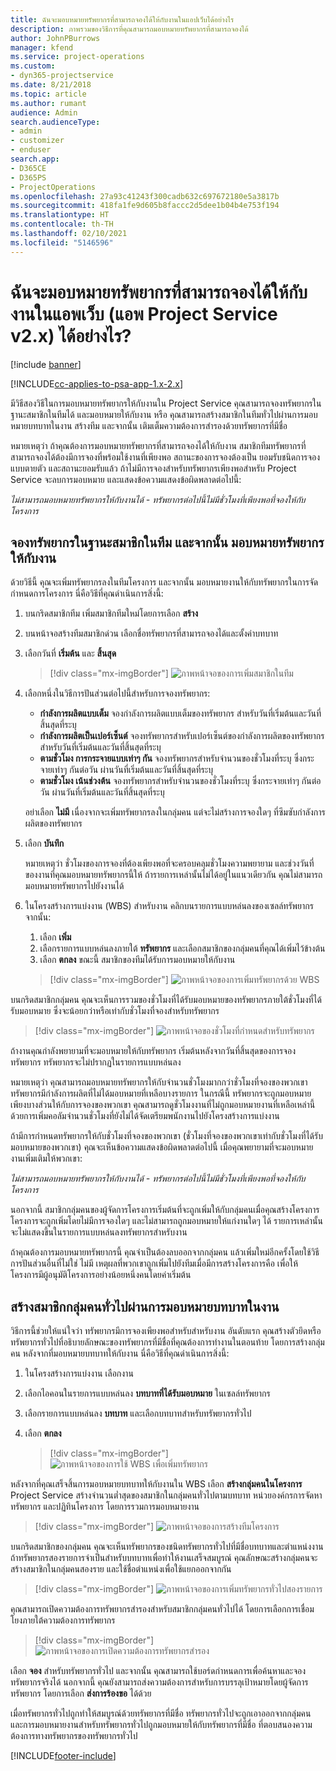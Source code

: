 ```yaml
---
title: ฉันจะมอบหมายทรัพยากรที่สามารถจองได้ให้กับงานในแอปเว็บได้อย่างไร
description: ภาพรวมของวิธีการที่คุณสามารถมอบหมายทรัพยากรที่สามารถจองได้
author: JohnPBurrows
manager: kfend
ms.service: project-operations
ms.custom:
- dyn365-projectservice
ms.date: 8/21/2018
ms.topic: article
ms.author: rumant
audience: Admin
search.audienceType:
- admin
- customizer
- enduser
search.app:
- D365CE
- D365PS
- ProjectOperations
ms.openlocfilehash: 27a93c41243f300cadb632c697672180e5a3817b
ms.sourcegitcommit: 418fa1fe9d605b8faccc2d5dee1b04b4e753f194
ms.translationtype: HT
ms.contentlocale: th-TH
ms.lasthandoff: 02/10/2021
ms.locfileid: "5146596"
---
```

# <a name="how-do-i-assign-a-bookable-resource-to-a-task-in-the-web-app-project-service-app-v2x"></a>ฉันจะมอบหมายทรัพยากรที่สามารถจองได้ให้กับงานในแอพเว็บ (แอพ Project Service v2.x) ได้อย่างไร?

[!include [banner](../includes/psa-now-project-operations.md)]

[!INCLUDE[cc-applies-to-psa-app-1.x-2.x](../includes/cc-applies-to-psa-app-1x-2x.md)]

มีวิธีสองวิธีในการมอบหมายทรัพยากรให้กับงานใน Project Service คุณสามารถจองทรัพยากรในฐานะสมาชิกในทีมได้ และมอบหมายให้กับงาน หรือ คุณสามารถสร้างสมาชิกในทีมทั่วไปผ่านการมอบหมายบทบาทในงาน สร้างทีม และจากนั้น เติมเต็มความต้องการสำรองด้วยทรัพยากรที่มีชื่อ

หมายเหตุว่า ถ้าคุณต้องการมอบหมายทรัพยากรที่สามารถจองได้ให้กับงาน สมาชิกทีมทรัพยากรที่สามารถจองได้ต้องมีการจองที่พร้อมใช้งานที่เพียงพอ สถานะของการจองต้องเป็น ยอมรับชนิดการจองแบบตายตัว และสถานะยอมรับแล้ว ถ้าไม่มีการจองสำหรับทรัพยากรเพียงพอสำหรับ Project Service จะลบการมอบหมาย และแสดงข้อความแสดงข้อผิดพลาดต่อไปนี้:

*ไม่สามารถมอบหมายทรัพยากรให้กับงานได้ - ทรัพยากรต่อไปนี้ไม่มีชั่วโมงที่เพียงพอที่จองให้กับโครงการ*

## <a name="book-a-resource-as-a-team-member-and-then-assign-the-resource-to-a-task"></a>จองทรัพยากรในฐานะสมาชิกในทีม และจากนั้น มอบหมายทรัพยากรให้กับงาน

ด้วยวิธีนี้ คุณจะเพิ่มทรัพยากรลงในทีมโครงการ และจากนั้น มอบหมายงานให้กับทรัพยากรในการจัดกำหนดการโครงการ นี่คือวิธีที่คุณดำเนินการสิ่งนี้:
1.  บนกริดสมาชิกทีม เพิ่มสมาชิกทีมใหม่โดยการเลือก **สร้าง**
2.  บนหน้าจอสร้างทีมสมาชิกด่วน เลือกชื่อทรัพยากรที่สามารถจองได้และตั้งค่าบทบาท
3.  เลือกวันที่ **เริ่มต้น** และ **สิ้นสุด**

    > [!div class="mx-imgBorder"] 
    > ![ภาพหน้าจอของการเพิ่มสมาชิกในทีม](media/FAQ-Resources-to-Tasks2-1.png "ภาพหน้าจอของการเพิ่มสมาชิกในทีม")
 
4.  เลือกหนึ่งในวิธีการปันส่วนต่อไปนี้สำหรับการจองทรัพยากร:
    - **กำลังการผลิตแบบเต็ม** จองกำลังการผลิตแบบเต็มของทรัพยากร สำหรับวันที่เริ่มต้นและวันที่สิ้นสุดที่ระบุ
    - **กำลังการผลิตเป็นเปอร์เซ็นต์** จองทรัพยากรสำหรับเปอร์เซ็นต์ของกำลังการผลิตของทรัพยากร สำหรับวันที่เริ่มต้นและวันที่สิ้นสุดที่ระบุ
    - **ตามชั่วโมง การกระจายแบบเท่าๆ กัน** จองทรัพยากรสำหรับจำนวนของชั่วโมงที่ระบุ ซึ่งกระจายเท่าๆ กันต่อวัน ผ่านวันที่เริ่มต้นและวันที่สิ้นสุดที่ระบุ
    - **ตามชั่วโมง เน้นช่วงต้น** จองทรัพยากรสำหรับจำนวนของชั่วโมงที่ระบุ ซึ่งกระจายเท่าๆ กันต่อวัน ผ่านวันที่เริ่มต้นและวันที่สิ้นสุดที่ระบุ

    อย่าเลือก **ไม่มี** เนื่องจากจะเพิ่มทรัพยากรลงในกลุ่มคน แต่จะไม่สร้างการจองใดๆ ที่ซึมซับกำลังการผลิตของทรัพยากร
5.  เลือก **บันทึก**

    หมายเหตุว่า ชั่วโมงของการจองที่ต้องเพียงพอที่จะครอบคลุมชั่วโมงความพยายาม และช่วงวันที่ของงานที่คุณมอบหมายทรัพยากรนี้ให้ ถ้ารายการเหล่านั้นไม่ได้อยู่ในแนวเดียวกัน คุณไม่สามารถมอบหมายทรัพยากรไปยังงานได้

6.  ในโครงสร้างการแบ่งงาน (WBS) สำหรับงาน คลิกบนรายการแบบหล่นลงของเซลล์ทรัพยากร จากนั้น: 

    1. เลือก **เพิ่ม**
    2. เลือกรายการแบบหล่นลงภายใต้ **ทรัพยากร** และเลือกสมาชิกของกลุ่มคนที่คุณได้เพิ่มไว้ข้างต้น
    3. เลือก **ตกลง** ขณะนี้ สมาชิกของทีมได้รับการมอบหมายให้กับงาน

    > [!div class="mx-imgBorder"] 
    > ![ภาพหน้าจอของการเพิ่มทรัพยากรด้วย WBS](media/FAQ-Resources-to-Tasks2-2.png "ภาพหน้าจอของการเพิ่มทรัพยากรด้วย WBS")
 
บนกริดสมาชิกกลุ่มคน คุณจะเห็นการรวมของชั่วโมงที่ได้รับมอบหมายของทรัพยากรภายใต้ชั่วโมงที่ได้รับมอบหมาย ซึ่งจะน้อยกว่าหรือเท่ากับชั่วโมงที่จองสำหรับทรัพยากร 

> [!div class="mx-imgBorder"] 
> ![ภาพหน้าจอของชั่วโมงที่กำหนดสำหรับทรัพยากร](media/FAQ-Resources-to-Tasks2-3.png "ภาพหน้าจอของชั่วโมงที่กำหนดสำหรับทรัพยากร")
 
ถ้างานคุณกำลังพยายามที่จะมอบหมายให้กับทรัพยากร เริ่มต้นหลังจากวันที่สิ้นสุดของการจองทรัพยากร ทรัพยากรจะไม่ปรากฏในรายการแบบหล่นลง

หมายเหตุว่า คุณสามารถมอบหมายทรัพยากรให้กับจำนวนชั่วโมงมากกว่าชั่วโมงที่จองของพวกเขา ทรัพยากรมีกำลังการผลิตที่ไม่ได้มอบหมายที่เหลือบางรายการ ในกรณีนี้ ทรัพยากรจะถูกมอบหมายเพียงบางส่วนให้กับการจองของพวกเขา คุณสามารถดูชั่วโมงงานที่ไม่ถูกมอบหมายงานที่เหลือเหล่านี้ ด้วยการเพิ่มคอลัมจำนวนชั่วโมงที่ยังไม่ได้จัดเตรียมพนักงานไปยังโครงสร้างการแบ่งงาน

ถ้ามีการกำหนดทรัพยากรให้กับชั่วโมงที่จองของพวกเขา (ชั่วโมงที่จองของพวกเขาเท่ากับชั่วโมงที่ได้รับมอบหมายของพวกเขา) คุณจะเห็นข้อความแสดงข้อผิดพลาดต่อไปนี้ เมื่อคุณพยายามที่จะมอบหมายงานเพิ่มเติมให้พวกเขา:

*ไม่สามารถมอบหมายทรัพยากรให้กับงานได้ - ทรัพยากรต่อไปนี้ไม่มีชั่วโมงที่เพียงพอที่จองให้กับโครงการ*

นอกจากนี้ สมาชิกกลุ่มคนของผู้จัดการโครงการเริ่มต้นที่จะถูกเพิ่มให้กับกลุ่มคนเมื่อคุณสร้างโครงการ โครงการจะถูกเพิ่มโดยไม่มีการจองใดๆ และไม่สามารถถูกมอบหมายให้แก่งานใดๆ ได้ รายการเหล่านั้นจะไม่แสดงขึ้นในรายการแบบหล่นลงทรัพยากรสำหรับงาน

ถ้าคุณต้องการมอบหมายทรัพยากรนี้ คุณจำเป็นต้องลบออกจากกลุ่มคน แล้วเพิ่มใหม่อีกครั้งโดยใช้วิธีการปันส่วนอื่นที่ไม่ใช่ ไม่มี เหตุผลที่พวกเขาถูกเพิ่มไปยังทีมเมื่อมีการสร้างโครงการคือ เพื่อให้โครงการมีผู้อนุมัติโครงการอย่างน้อยหนึ่งคนโดยค่าเริ่มต้น

## <a name="create-a-generic-team-member-through-role-assignment-on-tasks"></a>สร้างสมาชิกกลุ่มคนทั่วไปผ่านการมอบหมายบทบาทในงาน

วิธีการนี้ช่วยให้แน่ใจว่า ทรัพยากรมีการจองเพียงพอสำหรับสำหรับงาน อันดับแรก คุณสร้างตัวยึดหรือทรัพยากรทั่วไปที่อธิบายลักษณะของทรัพยากรที่มีชื่อที่คุณต้องการทำงานในตอนท้าย โดยการสร้างกลุ่มคน หลังจากที่มอบหมายบทบาทให้กับงาน นี่คือวิธีที่คุณดำเนินการสิ่งนี้:

1. ในโครงสร้างการแบ่งงาน เลือกงาน
2. เลือกไอคอนในรายการแบบหล่นลง **บทบาทที่ได้รับมอบหมาย** ในเซลล์ทรัพยากร
3. เลือกรายการแบบหล่นลง **บทบาท** และเลือกบทบาทสำหรับทรัพยากรทั่วไป
4. เลือก **ตกลง**

    > [!div class="mx-imgBorder"] 
    > ![ภาพหน้าจอของการใช้ WBS เพื่อเพิ่มทรัพยากร](media/FAQ-Resources-to-Tasks2-4.png "ภาพหน้าจอของการใช้ WBS เพื่อเพิ่มทรัพยากร")
 
หลังจากที่คุณเสร็จสิ้นการมอบหมายบทบาทให้กับงานใน WBS เลือก **สร้างกลุ่มคนในโครงการ** Project Service สร้างจำนวนต่ำสุดของสมาชิกในกลุ่มคนทั่วไปตามบทบาท หน่วยองค์กรการจัดหาทรัพยากร และปฏิทินโครงการ โดยการรวมการมอบหมายงาน

> [!div class="mx-imgBorder"] 
> ![ภาพหน้าจอของการสร้างทีมโครงการ](media/FAQ-Resources-to-Tasks2-5.png "ภาพหน้าจอของการสร้างทีมโครงการ")
 
บนกริดสมาชิกของกลุ่มคน คุณจะเห็นทรัพยากรของชนิดทรัพยากรทั่วไปที่มีชื่อบทบาทและตำแหน่งงาน ถ้าทรัพยากรสองรายการจำเป็นสำหรับบทบาทเพื่อทำให้งานเสร็จสมบูรณ์ คุณลักษณะสร้างกลุ่มคนจะสร้างสมาชิกในกลุ่มคนสองราย และใช้ชื่อตำแหน่งเพื่อใช้แยกออกจากกัน

> [!div class="mx-imgBorder"] 
> ![ภาพหน้าจอของการเพิ่มทรัพยากรทั่วไปสองรายการ](media/FAQ-Resources-to-Tasks2-6.png "ภาพหน้าจอของการเพิ่มทรัพยากรทั่วไปสองรายการ")
 
คุณสามารถเปิดความต้องการทรัพยากรสำรองสำหรับสมาชิกกลุ่มคนทั่วไปได้ โดยการเลือกการเชื่อมโยงภายใต้ความต้องการทรัพยากร

> [!div class="mx-imgBorder"] 
> ![ภาพหน้าจอของการเปิดความต้องการทรัพยากรสำรอง](media/FAQ-Resources-to-Tasks2-7.png "ภาพหน้าจอของการเปิดความต้องการทรัพยากรสำรอง")

เลือก **จอง** สำหรับทรัพยากรทั่วไป และจากนั้น คุณสามารถใช้บอร์ดกำหนดการเพื่อค้นหาและจองทรัพยากรจริงได้ นอกจากนี้ คุณยังสามารถส่งความต้องการสำหรับการบรรลุเป้าหมายโดยผู้จัดการทรัพยากร โดยการเลือก **ส่งการร้องขอ** ได้ด้วย

เมื่อทรัพยากรทั่วไปถูกทำให้สมบูรณ์ด้วยทรัพยากรที่มีชื่อ ทรัพยากรทั่วไปจะถูกเอาออกจากกลุ่มคน และการมอบหมายงานสำหรับทรัพยากรทั่วไปถูกมอบหมายให้กับทรัพยากรที่มีชื่อ ที่ตอบสนองความต้องการทางทรัพยากรของทรัพยากรทั่วไป
 



[!INCLUDE[footer-include](../includes/footer-banner.md)]